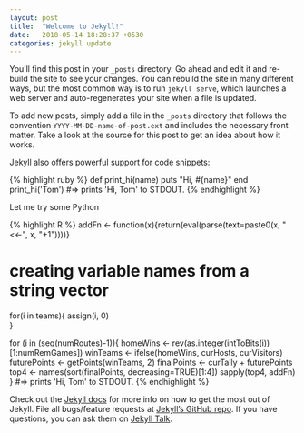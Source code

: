 ```yaml
---
layout: post
title:  "Welcome to Jekyll!"
date:   2018-05-14 18:28:37 +0530
categories: jekyll update
---
```

You’ll find this post in your `_posts` directory. Go ahead and edit it and re-build the site to see your changes. You can rebuild the site in many different ways, but the most common way is to run `jekyll serve`, which launches a web server and auto-regenerates your site when a file is updated.

To add new posts, simply add a file in the `_posts` directory that follows the convention `YYYY-MM-DD-name-of-post.ext` and includes the necessary front matter. Take a look at the source for this post to get an idea about how it works.

Jekyll also offers powerful support for code snippets:

{% highlight ruby %}
def print_hi(name)
  puts "Hi, #{name}"
end
print_hi('Tom')
#=> prints 'Hi, Tom' to STDOUT.
{% endhighlight %}

Let me try some Python

{% highlight R %}
addFn <- function(x){return(eval(parse(text=paste0(x, "<<-", x, "+1"))))}

# creating variable names from a string vector
for(i in teams){
    assign(i, 0)    
}

for (i in (seq(numRoutes)-1)){
    homeWins <- rev(as.integer(intToBits(i))[1:numRemGames])
    winTeams <- ifelse(homeWins, curHosts, curVisitors)
    futurePoints <- getPoints(winTeams, 2)
    finalPoints <- curTally + futurePoints
    top4 <- names(sort(finalPoints, decreasing=TRUE)[1:4])
    sapply(top4, addFn)
}
#=> prints 'Hi, Tom' to STDOUT.
{% endhighlight %}


Check out the [Jekyll docs][jekyll-docs] for more info on how to get the most out of Jekyll. File all bugs/feature requests at [Jekyll’s GitHub repo][jekyll-gh]. If you have questions, you can ask them on [Jekyll Talk][jekyll-talk].

[jekyll-docs]: https://jekyllrb.com/docs/home
[jekyll-gh]:   https://github.com/jekyll/jekyll
[jekyll-talk]: https://talk.jekyllrb.com/
